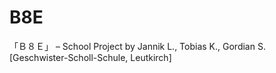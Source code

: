 # B8E
「Ｂ８Ｅ」 –  School Project by Jannik L., Tobias K., Gordian S. [Geschwister-Scholl-Schule, Leutkirch]

